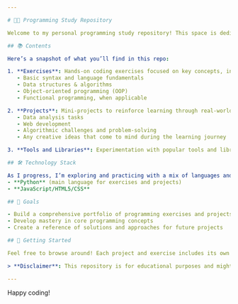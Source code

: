 ```yaml
---

# 🧑‍💻 Programming Study Repository

Welcome to my personal programming study repository! This space is dedicated to storing and tracking all my exercises, projects, and learning material as I continue my journey in coding and development. This collection includes everything from beginner projects to more advanced implementations as I dive deeper into programming languages, algorithms, and software development concepts.

## 📚 Contents

Here’s a snapshot of what you’ll find in this repo:

1. **Exercises**: Hands-on coding exercises focused on key concepts, including:
   - Basic syntax and language fundamentals
   - Data structures & algorithms
   - Object-oriented programming (OOP)
   - Functional programming, when applicable

2. **Projects**: Mini-projects to reinforce learning through real-world scenarios. Current and planned projects include:
   - Data analysis tasks
   - Web development
   - Algorithmic challenges and problem-solving
   - Any creative ideas that come to mind during the learning journey

3. **Tools and Libraries**: Experimentation with popular tools and libraries in programming, which will vary depending on the current focus of study.

## 🛠️ Technology Stack

As I progress, I’m exploring and practicing with a mix of languages and frameworks, which includes:
- **Python** (main language for exercises and projects)
- **JavaScript/HTML5/CSS**

## 🎯 Goals

- Build a comprehensive portfolio of programming exercises and projects
- Develop mastery in core programming concepts
- Create a reference of solutions and approaches for future projects

## 🚀 Getting Started

Feel free to browse around! Each project and exercise includes its own README for clarity on purpose and usage. 

> **Disclaimer**: This repository is for educational purposes and might not follow best practices for production code.

---
```


Happy coding!
